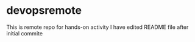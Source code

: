 # devopsremote
This is remote repo for hands-on activity 
I have edited README file after initial commite
